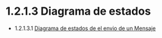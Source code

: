 # 1.2.1.3 Diagrama de estados

- 1.2.1.3.1 [Diagrama de estados de el envio de un Mensaje](https://github.com/F3liP3L/Software2-QuickJob-Documentacion/blob/main/desing-dettails/vista-funcional/diagrama-de-estados/mensaje/diagrama-estado-enviar-mensaje.md)


